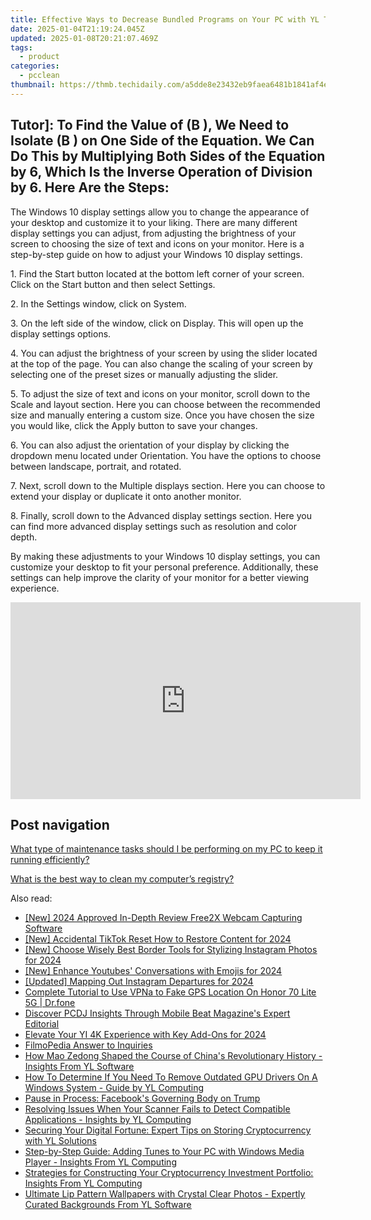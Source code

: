 ```yaml
---
title: Effective Ways to Decrease Bundled Programs on Your PC with YL Tech Guidance
date: 2025-01-04T21:19:24.045Z
updated: 2025-01-08T20:21:07.469Z
tags:
  - product
categories:
  - pcclean
thumbnail: https://thmb.techidaily.com/a5dde8e23432eb9faea6481b1841af4ec33dc75da64317f31b7964d607abcd74.jpg
---
```


## Tutor]: To Find the Value of \(B \), We Need to Isolate \(B \) on One Side of the Equation. We Can Do This by Multiplying Both Sides of the Equation by 6, Which Is the Inverse Operation of Division by 6. Here Are the Steps:

The Windows 10 display settings allow you to change the appearance of your desktop and customize it to your liking. There are many different display settings you can adjust, from adjusting the brightness of your screen to choosing the size of text and icons on your monitor. Here is a step-by-step guide on how to adjust your Windows 10 display settings. 

1\. Find the Start button located at the bottom left corner of your screen. Click on the Start button and then select Settings.

2\. In the Settings window, click on System.

3\. On the left side of the window, click on Display. This will open up the display settings options. 

4\. You can adjust the brightness of your screen by using the slider located at the top of the page. You can also change the scaling of your screen by selecting one of the preset sizes or manually adjusting the slider.

5\. To adjust the size of text and icons on your monitor, scroll down to the Scale and layout section. Here you can choose between the recommended size and manually entering a custom size. Once you have chosen the size you would like, click the Apply button to save your changes.

6\. You can also adjust the orientation of your display by clicking the dropdown menu located under Orientation. You have the options to choose between landscape, portrait, and rotated.

7\. Next, scroll down to the Multiple displays section. Here you can choose to extend your display or duplicate it onto another monitor.

8\. Finally, scroll down to the Advanced display settings section. Here you can find more advanced display settings such as resolution and color depth. 

By making these adjustments to your Windows 10 display settings, you can customize your desktop to fit your personal preference. Additionally, these settings can help improve the clarity of your monitor for a better viewing experience.

<!-- affiliate ads begin -->
<iframe width="560" height="315" src="https://www.youtube.com/embed/lCpzYpVPIZA?si=hNte-mPRIzjvqpRy" title="YouTube video player" frameborder="0" allow="accelerometer; autoplay; clipboard-write; encrypted-media; gyroscope; picture-in-picture; web-share" referrerpolicy="strict-origin-when-cross-origin" allowfullscreen></iframe>
<!-- affiliate ads end -->

## Post navigation

[What type of maintenance tasks should I be performing on my PC to keep it running efficiently?](https://tools.techidaily.com/pcclean/products/)

[What is the best way to clean my computer’s registry?](https://tools.techidaily.com/pcclean/products/)

<ins class="adsbygoogle"
     style="display:block"
     data-ad-format="autorelaxed"
     data-ad-client="ca-pub-7571918770474297"
     data-ad-slot="1223367746"></ins>

<ins class="adsbygoogle"
     style="display:block"
     data-ad-client="ca-pub-7571918770474297"
     data-ad-slot="8358498916"
     data-ad-format="auto"
     data-full-width-responsive="true"></ins>

<span class="atpl-alsoreadstyle">Also read:</span>
<div><ul>
<li><a href="https://screen-capture.techidaily.com/new-2024-approved-in-depth-review-free2x-webcam-capturing-software/"><u>[New] 2024 Approved In-Depth Review Free2X Webcam Capturing Software</u></a></li>
<li><a href="https://tiktok-clips.techidaily.com/new-accidental-tiktok-reset-how-to-restore-content-for-2024/"><u>[New] Accidental TikTok Reset How to Restore Content for 2024</u></a></li>
<li><a href="https://instagram-videos.techidaily.com/new-choose-wisely-best-border-tools-for-stylizing-instagram-photos-for-2024/"><u>[New] Choose Wisely Best Border Tools for Stylizing Instagram Photos for 2024</u></a></li>
<li><a href="https://facebook-video-footage.techidaily.com/new-enhance-youtubes-conversations-with-emojis-for-2024/"><u>[New] Enhance Youtubes' Conversations with Emojis for 2024</u></a></li>
<li><a href="https://instagram-video-recordings.techidaily.com/updated-mapping-out-instagram-departures-for-2024/"><u>[Updated] Mapping Out Instagram Departures for 2024</u></a></li>
<li><a href="https://fake-location.techidaily.com/complete-tutorial-to-use-vpna-to-fake-gps-location-on-honor-70-lite-5g-drfone-by-drfone-virtual-android/"><u>Complete Tutorial to Use VPNa to Fake GPS Location On Honor 70 Lite 5G | Dr.fone</u></a></li>
<li><a href="https://win-hot.techidaily.com/discover-pcdj-insights-through-mobile-beat-magazines-expert-editorial/"><u>Discover PCDJ Insights Through Mobile Beat Magazine's Expert Editorial</u></a></li>
<li><a href="https://fox-http.techidaily.com/elevate-your-yi-4k-experience-with-key-add-ons-for-2024/"><u>Elevate Your YI 4K Experience with Key Add-Ons for 2024</u></a></li>
<li><a href="https://extra-resources.techidaily.com/filmopedia-answer-to-inquiries/"><u>FilmoPedia Answer to Inquiries</u></a></li>
<li><a href="https://win-hot.techidaily.com/how-mao-zedong-shaped-the-course-of-chinas-revolutionary-history-insights-from-yl-software/"><u>How Mao Zedong Shaped the Course of China's Revolutionary History - Insights From YL Software</u></a></li>
<li><a href="https://win-hot.techidaily.com/how-to-determine-if-you-need-to-remove-outdated-gpu-drivers-on-a-windows-system-guide-by-yl-computing/"><u>How To Determine If You Need To Remove Outdated GPU Drivers On A Windows System - Guide by YL Computing</u></a></li>
<li><a href="https://facebook.techidaily.com/pause-in-process-facebooks-governing-body-on-trump/"><u>Pause in Process: Facebook's Governing Body on Trump</u></a></li>
<li><a href="https://win-hot.techidaily.com/resolving-issues-when-your-scanner-fails-to-detect-compatible-applications-insights-by-yl-computing/"><u>Resolving Issues When Your Scanner Fails to Detect Compatible Applications - Insights by YL Computing</u></a></li>
<li><a href="https://win-hot.techidaily.com/securing-your-digital-fortune-expert-tips-on-storing-cryptocurrency-with-yl-solutions/"><u>Securing Your Digital Fortune: Expert Tips on Storing Cryptocurrency with YL Solutions</u></a></li>
<li><a href="https://win-hot.techidaily.com/step-by-step-guide-adding-tunes-to-your-pc-with-windows-media-player-insights-from-yl-computing/"><u>Step-by-Step Guide: Adding Tunes to Your PC with Windows Media Player - Insights From YL Computing</u></a></li>
<li><a href="https://win-hot.techidaily.com/strategies-for-constructing-your-cryptocurrency-investment-portfolio-insights-from-yl-computing/"><u>Strategies for Constructing Your Cryptocurrency Investment Portfolio: Insights From YL Computing</u></a></li>
<li><a href="https://win-hot.techidaily.com/ultimate-lip-pattern-wallpapers-with-crystal-clear-photos-expertly-curated-backgrounds-from-yl-software/"><u>Ultimate Lip Pattern Wallpapers with Crystal Clear Photos - Expertly Curated Backgrounds From YL Software</u></a></li>
</ul></div>

